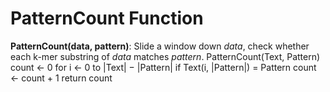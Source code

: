 # PatternCount Function
**PatternCount(data, pattern)**: Slide a window down *data*, check whether each k-mer substring of *data* matches *pattern*.
PatternCount(Text, Pattern)
    count ← 0
    for i ← 0 to |Text| − |Pattern|
        if Text(i, |Pattern|) = Pattern
            count ← count + 1
    return count

